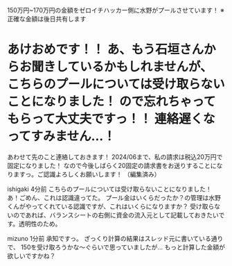 
150万円~170万円の金額をゼロイチハッカー側に水野がプールさせています！
※正確な金額は後日共有します

あけおめです！！
あ、もう石垣さんからお聞きしているかもしれませんが、
こちらのプールについては受け取らないことになりました！
ので忘れちゃってもらって大丈夫ですっ！！
連絡遅くなってすみません…！
====
あわせて先のこと連絡しておきます！
2024/06まで、私の請求は税込20万円で固定になりました！
なので今後しばらく20固定の請求書をお送りすることになりますっ。ご認識よろしくお願いします！ （編集済み）





ishigaki
  4分前
こちらのプールについては受け取らないことになりました！
あ！ごめん、これは認識違ってた。
プール金はいくらだったか？の管理は水野くんがやってくれている認識ですが、これはいくらになりますか？
受け取らないのであれば、バランスシートの右側に資金の流入元として記載しておきたいです。透明性のため。


mizuno
  1分前
承知ですっ。
ざっくり計算の結果はスレッド元に書いている通りで、
150を受け取ろうかな〜ぐらいで思っていましたが…
もっと計算した金額が欲しいですかね？